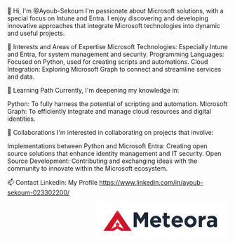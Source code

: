 👋 Hi, I'm @Ayoub-Sekoum
I'm passionate about Microsoft solutions, with a special focus on Intune and Entra. I enjoy discovering and developing innovative approaches that integrate Microsoft technologies into dynamic and useful projects.

👀 Interests and Areas of Expertise
Microsoft Technologies: Especially Intune and Entra, for system management and security.
Programming Languages: Focused on Python, used for creating scripts and automations.
Cloud Integration: Exploring Microsoft Graph to connect and streamline services and data.

🌱 Learning Path
Currently, I'm deepening my knowledge in:

Python: To fully harness the potential of scripting and automation.
Microsoft Graph: To efficiently integrate and manage cloud resources and digital identities.

💞️ Collaborations
I'm interested in collaborating on projects that involve:

Implementations between Python and Microsoft Entra: Creating open source solutions that enhance identity management and IT security.
Open Source Development: Contributing and exchanging ideas with the community to innovate within the Microsoft ecosystem.

📫 Contact
LinkedIn: My Profile https://www.linkedin.com/in/ayoub-sekoum-023302200/

<img src="https://raw.githubusercontent.com/Ayoub-Sekoum/Ayoub-Sekoum/main/LogoSlogan.png" alt="LogoSlogan" width="300" style="float: right;">
